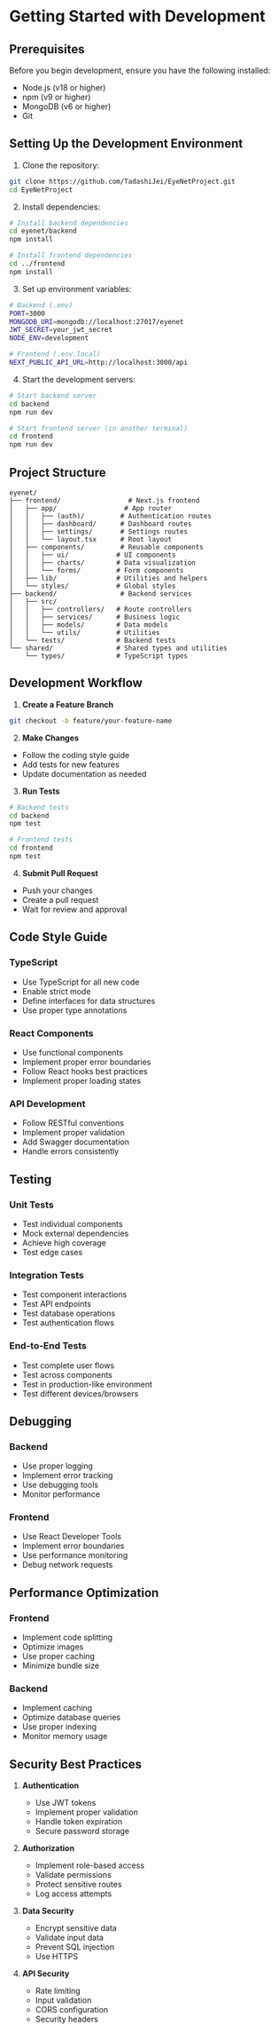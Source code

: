 # Getting Started with Development

## Prerequisites

Before you begin development, ensure you have the following installed:

- Node.js (v18 or higher)
- npm (v9 or higher)
- MongoDB (v6 or higher)
- Git

## Setting Up the Development Environment

1. Clone the repository:
```bash
git clone https://github.com/TadashiJei/EyeNetProject.git
cd EyeNetProject
```

2. Install dependencies:
```bash
# Install backend dependencies
cd eyenet/backend
npm install

# Install frontend dependencies
cd ../frontend
npm install
```

3. Set up environment variables:
```bash
# Backend (.env)
PORT=3000
MONGODB_URI=mongodb://localhost:27017/eyenet
JWT_SECRET=your_jwt_secret
NODE_ENV=development

# Frontend (.env.local)
NEXT_PUBLIC_API_URL=http://localhost:3000/api
```

4. Start the development servers:
```bash
# Start backend server
cd backend
npm run dev

# Start frontend server (in another terminal)
cd frontend
npm run dev
```

## Project Structure

```
eyenet/
├── frontend/                 # Next.js frontend
│   ├── app/                 # App router
│   │   ├── (auth)/         # Authentication routes
│   │   ├── dashboard/      # Dashboard routes
│   │   ├── settings/       # Settings routes
│   │   └── layout.tsx      # Root layout
│   ├── components/         # Reusable components
│   │   ├── ui/            # UI components
│   │   ├── charts/        # Data visualization
│   │   └── forms/         # Form components
│   ├── lib/               # Utilities and helpers
│   └── styles/            # Global styles
├── backend/                # Backend services
│   ├── src/
│   │   ├── controllers/   # Route controllers
│   │   ├── services/      # Business logic
│   │   ├── models/        # Data models
│   │   └── utils/         # Utilities
│   └── tests/             # Backend tests
└── shared/                # Shared types and utilities
    └── types/             # TypeScript types
```

## Development Workflow

1. **Create a Feature Branch**
```bash
git checkout -b feature/your-feature-name
```

2. **Make Changes**
- Follow the coding style guide
- Add tests for new features
- Update documentation as needed

3. **Run Tests**
```bash
# Backend tests
cd backend
npm test

# Frontend tests
cd frontend
npm test
```

4. **Submit Pull Request**
- Push your changes
- Create a pull request
- Wait for review and approval

## Code Style Guide

### TypeScript
- Use TypeScript for all new code
- Enable strict mode
- Define interfaces for data structures
- Use proper type annotations

### React Components
- Use functional components
- Implement proper error boundaries
- Follow React hooks best practices
- Implement proper loading states

### API Development
- Follow RESTful conventions
- Implement proper validation
- Add Swagger documentation
- Handle errors consistently

## Testing

### Unit Tests
- Test individual components
- Mock external dependencies
- Achieve high coverage
- Test edge cases

### Integration Tests
- Test component interactions
- Test API endpoints
- Test database operations
- Test authentication flows

### End-to-End Tests
- Test complete user flows
- Test across components
- Test in production-like environment
- Test different devices/browsers

## Debugging

### Backend
- Use proper logging
- Implement error tracking
- Use debugging tools
- Monitor performance

### Frontend
- Use React Developer Tools
- Implement error boundaries
- Use performance monitoring
- Debug network requests

## Performance Optimization

### Frontend
- Implement code splitting
- Optimize images
- Use proper caching
- Minimize bundle size

### Backend
- Implement caching
- Optimize database queries
- Use proper indexing
- Monitor memory usage

## Security Best Practices

1. **Authentication**
   - Use JWT tokens
   - Implement proper validation
   - Handle token expiration
   - Secure password storage

2. **Authorization**
   - Implement role-based access
   - Validate permissions
   - Protect sensitive routes
   - Log access attempts

3. **Data Security**
   - Encrypt sensitive data
   - Validate input data
   - Prevent SQL injection
   - Use HTTPS

4. **API Security**
   - Rate limiting
   - Input validation
   - CORS configuration
   - Security headers
